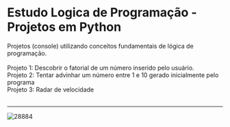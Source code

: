 # Estudo Logica de Programação - Projetos em Python #

Projetos (console) utilizando conceitos fundamentais de lógica de programação.
<br />
<br />
Projeto 1: Descobrir o fatorial de um número inserido pelo usuário.<br />
Projeto 2: Tentar advinhar um número entre 1 e 10 gerado inicialmente pelo programa<br />
Projeto 3: Radar de velocidade
<br />
<br />
_________________________________________________________________________________________________________________________
![28884](https://user-images.githubusercontent.com/111933424/200136274-85000e91-6415-4302-9fbb-613e4c642a3a.png)
